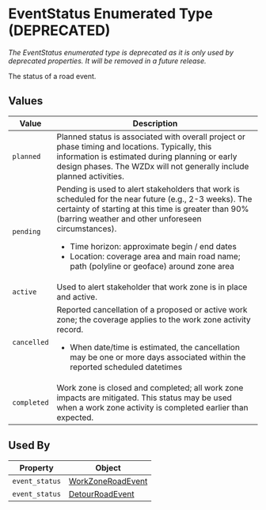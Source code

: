# EventStatus Enumerated Type (DEPRECATED)
*The EventStatus enumerated type is deprecated as it is only used by deprecated properties. It will be removed in a future release.*

The status of a road event.

## Values
Value | Description
--- | ---
`planned` | Planned status is associated with overall project or phase timing and locations. Typically, this information is estimated during planning or early design phases. The WZDx will not generally include planned activities.
`pending` | Pending is used to alert stakeholders that work is scheduled for the near future (e.g., 2-3 weeks). The certainty of starting at this time is greater than 90% (barring weather and other unforeseen circumstances).<ul><li>Time horizon: approximate begin / end dates</li><li>Location: coverage area and main road name; path (polyline or geoface) around zone area</li></ul>
`active` | Used to alert stakeholder that work zone is in place and active.   
`cancelled` | Reported cancellation of a proposed or active work zone; the coverage applies to the work zone activity record.<ul><li>When date/time is estimated, the cancellation may be one or more days associated within the reported scheduled datetimes</li></ul>
`completed` | Work zone is closed and completed; all work zone impacts are mitigated. This status may be used when a work zone activity is completed earlier than expected.

## Used By
Property | Object
--- | ---
`event_status` | [WorkZoneRoadEvent](/spec-content/objects/WorkZoneRoadEvent.md)
`event_status` | [DetourRoadEvent](/spec-content/objects/DetourRoadEvent.md)
